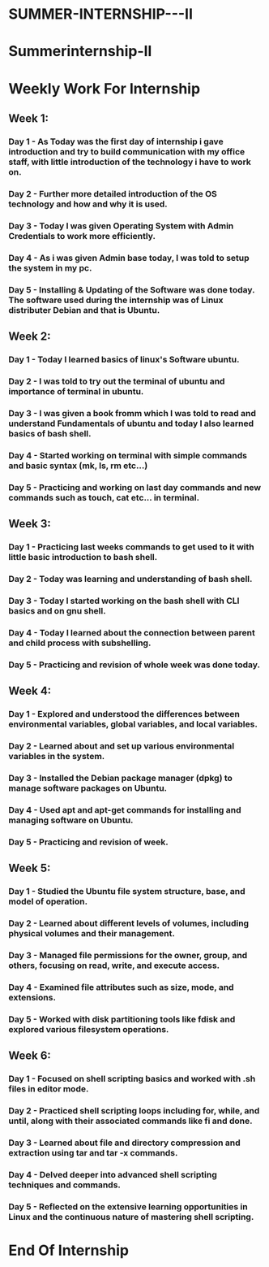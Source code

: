 # SUMMER-INTERNSHIP---II
# Summerinternship-II
# Weekly Work For Internship

## Week 1:
### Day 1 - As Today was the first day of internship i gave introduction and try to build communication with my office staff, with little introduction of the technology i have to work on.
### Day 2 - Further more detailed introduction of the OS technology and how and why it is used.
### Day 3 - Today I was given Operating System with Admin Credentials to work more efficiently.
### Day 4 - As i was given Admin base today, I was told to setup the system in my pc.
### Day 5 -	Installing & Updating of the Software was done today. The software used during the internship was of Linux distributer Debian and that is Ubuntu.

## Week 2:
### Day 1 - Today I learned basics of linux's Software ubuntu.
### Day 2 - I was told to try out the terminal of ubuntu and importance of terminal in ubuntu.
### Day 3 - I was given a book fromm which I was told to read and understand Fundamentals of ubuntu and today I also learned basics of bash shell.
### Day 4 - Started working on terminal with simple commands and basic syntax (mk, ls, rm etc...)
### Day 5 - Practicing and working on last day commands and new commands such as touch, cat etc... in terminal.

## Week 3:
### Day 1 - Practicing last weeks commands to get used to it with little basic introduction to bash shell.
### Day 2 - Today was learning and understanding of bash shell.
### Day 3 - Today I started working on the bash shell with CLI basics and on gnu shell.
### Day 4 - Today I learned about the connection between parent and child process with subshelling.
### Day 5 - Practicing and revision of whole week was done today.

## Week 4:
### Day 1 - Explored and understood the differences between environmental variables, global variables, and local variables.
### Day 2 - Learned about and set up various environmental variables in the system.
### Day 3 - Installed the Debian package manager (dpkg) to manage software packages on Ubuntu.
### Day 4 - Used apt and apt-get commands for installing and managing software on Ubuntu.
### Day 5 - Practicing and revision of week.

## Week 5:
### Day 1 - Studied the Ubuntu file system structure, base, and model of operation.
### Day 2 - Learned about different levels of volumes, including physical volumes and their management.
### Day 3 - Managed file permissions for the owner, group, and others, focusing on read, write, and execute access.
### Day 4 - Examined file attributes such as size, mode, and extensions.
### Day 5 - Worked with disk partitioning tools like fdisk and explored various filesystem operations.

## Week 6:
### Day 1 - Focused on shell scripting basics and worked with .sh files in editor mode.
### Day 2 - Practiced shell scripting loops including for, while, and until, along with their associated commands like fi and done.
### Day 3 - Learned about file and directory compression and extraction using tar and tar -x commands.
### Day 4 - Delved deeper into advanced shell scripting techniques and commands.
### Day 5 - Reflected on the extensive learning opportunities in Linux and the continuous nature of mastering shell scripting.

# End Of Internship
